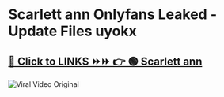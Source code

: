 
 # Scarlett ann Onlyfans Leaked - Update Files uyokx

## <h2><a href="https://clipsfans.com/Scarlett_ann&ref=git">🔗 Click to LINKS ⏩⏩ 👉 🟢 Scarlett ann </a></h2>

<a href="https://clipsfans.com/Scarlett_ann&ref=git" rel="nofollow" data-target="animated-image.originalLink"><img src="https://i.ibb.co.com/xMMVF88/686577567.gif" alt="Viral Video Original" style="max-width: 100%; display: inline-block;" data-target="animated-image.originalImage"></a>

